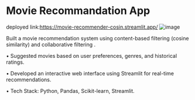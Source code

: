 # Movie Recommandation App
deployed link:https://movie-recommender-cosin.streamlit.app/
![image](https://github.com/user-attachments/assets/ae3f2965-d5ac-4d04-83ec-6cb3511be490)

Built a movie recommendation system using content-based filtering (cosine similarity) and collaborative filtering .

• Suggested movies based on user preferences, genres, and historical ratings.

• Developed an interactive web interface using Streamlit for real-time recommendations.

• Tech Stack: Python, Pandas, Scikit-learn, Streamlit.

